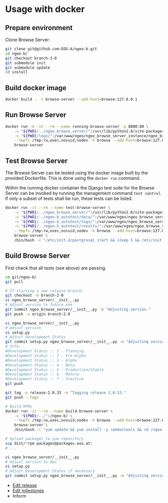 # Usage with docker

## Prepare environment

Clone Browse Server:

```bash
git clone git@github.com:EOX-A/ngeo-b.git
cd ngeo-b/
git checkout branch-2-0
git submodule init
git submodule update
cd install
```

## Build docker image

```bash
docker build . -t browse-server --add-host=browse:127.0.0.1
```

## Run Browse Server

```bash
docker run -d -it --rm --name running-browse-server -p 8080:80 \
    -v "${PWD}/../ngeo_browse_server/":/usr/lib/python2.6/site-packages/ngeo_browse_server/ \
    -v "${PWD}/logs/":/var/www/ngeo/ngeo_browse_server_instance/ngeo_browse_server_instance/logs/ \
    --tmpfs /tmp:rw,exec,nosuid,nodev -h browse --add-host=browse:127.0.0.1 \
    browse-server
```

## Test Browse Server

The Browse Server can be tested using the docker image built by the provided
Dockerfile. This is done using the `docker run` command.

Within the running docker container the Django test suite for the Browse Server
can be invoked by running the management command `test control`. If only a
subset of tests shall be run, these tests can be listed.

```bash
docker run -it --rm --name test-browse-server \
    -v "${PWD}/../ngeo_browse_server/":/usr/lib/python2.6/site-packages/ngeo_browse_server/ \
    -v "${PWD}/../ngeo-b_autotest/data/":/var/www/ngeo/ngeo_browse_server_instance/ngeo_browse_server_instance/data/ \
    -v "${PWD}/../ngeo-b_autotest/logs/":/var/www/ngeo/ngeo_browse_server_instance/ngeo_browse_server_instance/logs/ \
    -v "${PWD}/../ngeo-b_autotest/results/":/var/www/ngeo/ngeo_browse_server_instance/ngeo_browse_server_instance/results/ \
    --tmpfs /tmp:rw,exec,nosuid,nodev -h browse --add-host=browse:127.0.0.1 \
    browse-server \
    /bin/bash -c "/etc/init.d/postgresql start && sleep 5 && /etc/init.d/memcached start && python /var/www/ngeo/ngeo_browse_server_instance/manage.py test control -v2"
```

## Build Browse Server

First check that all tests (see above) are passing.

```bash
cd git/ngeo-b/
git pull

# If starting a new release branch:
git checkout -b branch-2-0
vi ngeo_browse_server/__init__.py
# Adjust version to future one
git commit ngeo_browse_server/__init__.py -m "Adjusting version."
git push -u origin branch-2.0

vi ngeo_browse_server/__init__.py
# Adjust version
vi setup.py
# Adjust Development Status
git commit setup.py ngeo_browse_server/__init__.py -m "Adjusting version."
# Info:
#Development Status :: 1 - Planning
#Development Status :: 2 - Pre-Alpha
#Development Status :: 3 - Alpha
#Development Status :: 4 - Beta
#Development Status :: 5 - Production/Stable
#Development Status :: 6 - Mature
#Development Status :: 7 - Inactive
git push

git tag -a release-2.0.33 -m "Tagging release 2.0.33."
git push --tags

# Build RPMs
docker run -it --rm --name build-browse-server \
    -v "${PWD}/../":/ngeo-b/ \
    --tmpfs /tmp:rw,exec,nosuid,nodev -h browse --add-host=browse:127.0.0.1 \
    browse-server \
    /bin/bash -c "yum update && yum install -y rpmdevtools && cd /ngeo-b/ && python setup.py bdist_rpm"

# Upload packages to yum repository
scp dist/*rpm packages@packages.eox.at:
# ...

vi ngeo_browse_server/__init__.py
# Adjust version to dev
vi setup.py
# Adjust Development Status if necessary
git commit setup.py ngeo_browse_server/__init__.py -m "Adjusting version."
```

* [Edit release](https://github.com/EOX-A/ngeo-b/releases)
* [Edit milestones](https://github.com/EOX-A/ngeo-b/milestones)
* Inform
